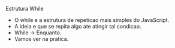
Estrutura While

- O while e a estrutura de repeticao mais simples do JavaScript.
- A ideia e que se repita algo ate atingir tal condicao.
- While -> Enquanto.
- Vamos ver na pratica.
